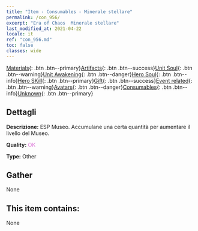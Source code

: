 ```yaml
---
title: "Item - Consumables - Minerale stellare"
permalink: /con_956/
excerpt: "Era of Chaos  Minerale stellare"
last_modified_at: 2021-04-22
locale: it
ref: "con_956.md"
toc: false
classes: wide
---
```

 [Materials](/ItemsIT/){: .btn .btn--primary}[Artifacts](/ItemsIT/Artifacts/){: .btn .btn--success}[Unit Soul](/ItemsIT/UnitSoul/){: .btn .btn--warning}[Unit Awakening](/ItemsIT/UnitAwakening/){: .btn .btn--danger}[Hero Soul](/ItemsIT/HeroSoul/){: .btn .btn--info}[Hero SKill](/ItemsIT/HeroSkill/){: .btn .btn--primary}[Gift](/ItemsIT/Gift/){: .btn .btn--success}[Event related](/ItemsIT/Events/){: .btn .btn--warning}[Avatars](/ItemsIT/Avatars/){: .btn .btn--danger}[Consumables](/ItemsIT/Consumables/){: .btn .btn--info}[Unknown](/ItemsIT/Unknown/){: .btn .btn--primary}

## Dettagli
 **Descrizione:** ESP Museo. Accumulane una certa quantità per aumentare il livello del Museo.

 **Quality:** <span style="color: #DA70D6">OK</span>

 **Type:** Other

## Gather

  None

## This item contains:

  None

